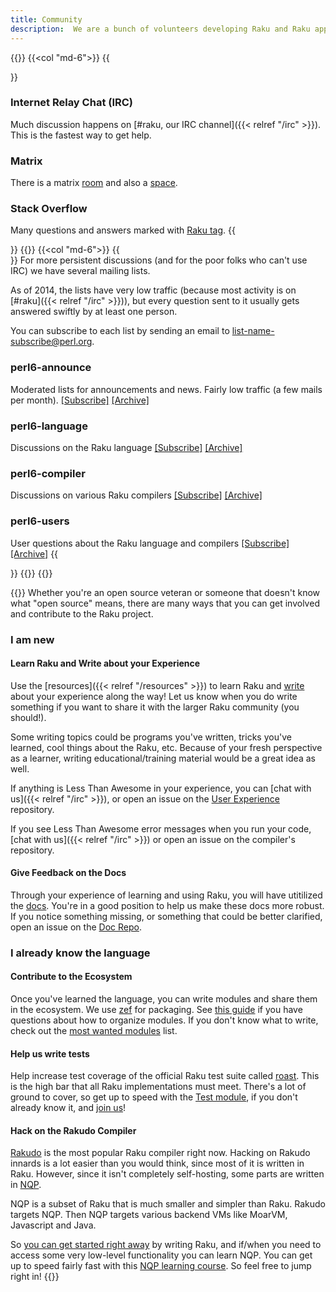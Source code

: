 ```yaml
---
title: Community
description:  We are a bunch of volunteers developing Raku and Raku applications, and try real hard to be nice to each other. Get in touch with us!
---
```


{{<row>}}
{{<col "md-6">}}
{{<section>}}
### Internet Relay Chat (IRC)
Much discussion happens on [#raku, our IRC channel]({{< relref "/irc" >}}). This is the fastest way to get help.
### Matrix
There is a matrix [room](https://matrix.to/#/#raku:libera.chat) and also a [space](https://matrix.to/#/#raku-space:matrix.org). 
### Stack Overflow
Many questions and answers marked with [Raku tag](https://stackoverflow.com/questions/tagged/raku).
{{</section>}}
{{</col>}}
{{<col "md-6">}}
{{<section id="MailingLists" heading="Mailing Lists">}}
For more persistent discussions (and for the poor folks who can't use IRC) we have several mailing lists.

As of 2014, the lists have very low traffic (because most activity is on [#raku]({{< relref "/irc" >}})), but every question sent to it usually gets answered swiftly by at least one person.

You can subscribe to each list by sending an email to list-name-subscribe@perl.org.

### perl6-announce
Moderated lists for announcements and news. Fairly low traffic (a few mails per month).
[[Subscribe]](mailto:perl6-announce-subscribe@perl.org) [[Archive]](http://nntp.perl.org/group/perl.perl6.announce/)
### perl6-language
Discussions on the Raku language
[[Subscribe]](mailto:perl6-language-subscribe@perl.org) [[Archive]](http://nntp.perl.org/group/perl.perl6.language/)
### perl6-compiler
Discussions on various Raku compilers
[[Subscribe]](mailto:perl6-compiler-subscribe@perl.org) [[Archive]](http://nntp.perl.org/group/perl.perl6.compiler/)
### perl6-users
User questions about the Raku language and compilers
[[Subscribe]](mailto:perl6-users-subscribe@perl.org) [[Archive]](http://nntp.perl.org/group/perl.perl6.users/)
{{</section>}}
{{</col>}}
{{</row>}}

{{<fullsection id="GettingInvolved" heading="Getting Involved">}}
Whether you're an open source veteran or someone that doesn't know what "open source" means, there are many ways that you can get involved and contribute to the Raku project.
### I am new
#### Learn Raku and Write about your Experience
Use the [resources]({{< relref "/resources" >}}) to learn Raku and [write](https://planet.raku.org/) about your experience along the way! Let us know when you do write something if you want to share it with the larger Raku community (you should!).

Some writing topics could be programs you've written, tricks you've learned, cool things about the Raku, etc. Because of your fresh perspective as a learner, writing educational/training material would be a great idea as well.

If anything is Less Than Awesome in your experience, you can [chat with us]({{< relref "/irc" >}}), or open an issue on the [User Experience](https://github.com/Raku/user-experience) repository.

If you see Less Than Awesome error messages when you run your code, [chat with us]({{< relref "/irc" >}}) or open an issue on the compiler's repository.
#### Give Feedback on the Docs
Through your experience of learning and using Raku, you will have utitilized the [docs](https://docs.raku.org/). You're in a good position to help us make these docs more robust. If you notice something missing, or something that could be better clarified, open an issue on the [Doc Repo](https://github.com/Raku/doc).

### I already know the language
#### Contribute to the Ecosystem
Once you've learned the language, you can write modules and share them in the ecosystem. We use [zef](https://github.com/ugexe/zef) for packaging. See [this guide](https://docs.raku.org/language/modules) if you have questions about how to organize modules. If you don't know what to write, check out the [most wanted modules](https://github.com/Raku/raku-most-wanted/blob/master/most-wanted/modules.md) list.
#### Help us write tests
Help increase test coverage of the official Raku test suite called [roast](https://github.com/Raku/roast). This is the high bar that all Raku implementations must meet. There's a lot of ground to cover, so get up to speed with the [Test module](https://docs.raku.org/language/testing), if you don't already know it, and [join us](https://perl6.party/post/A-Date-With-The-Bug-Queue-or-Let-Me-Help-You-Help-Me-Help-You)!
#### Hack on the Rakudo Compiler
[Rakudo](https://rakudo.org/) is the most popular Raku compiler right now. Hacking on Rakudo innards is a lot easier than you would think, since most of it is written in Raku. However, since it isn't completely self-hosting, some parts are written in [NQP](https://github.com/Raku/nqp).

NQP is a subset of Raku that is much smaller and simpler than Raku. Rakudo targets NQP. Then NQP targets various backend VMs like MoarVM, Javascript and Java.

So [you can get started right away](https://perl6.party/post/A-Date-With-The-Bug-Queue-or-Let-Me-Help-You-Help-Me-Help-You) by writing Raku, and if/when you need to access some very low-level functionality you can learn NQP. You can get up to speed fairly fast with this [NQP learning course](https://github.com/edumentab/rakudo-and-nqp-internals-course). So feel free to jump right in! 
{{</fullsection>}}

